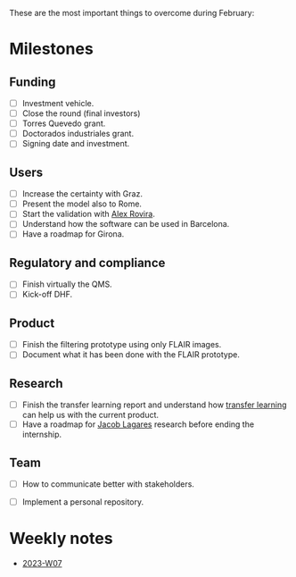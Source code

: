 These are the most important things to overcome during February:
# Milestones
## Funding
- [ ] Investment vehicle.
- [ ] Close the round (final investors)
- [ ] Torres Quevedo grant.
- [ ] Doctorados industriales grant.
- [ ] Signing date and investment. 

## Users
- [ ] Increase the certainty with Graz. 
- [ ] Present the model also to Rome. 
- [ ] Start the validation with [Alex Rovira](../_people/Alex%20Rovira.md). 
- [ ] Understand how the software can be used in Barcelona. 
- [ ] Have a roadmap for Girona. 

## Regulatory and compliance
- [ ] Finish virtually the QMS. 
- [ ] Kick-off DHF.

## Product
- [ ] Finish the filtering prototype using only FLAIR images.
- [ ] Document what it has been done with the FLAIR prototype.

## Research
- [ ] Finish the transfer learning report and understand how [transfer learning](../pages/transfer%20learning.md) can help us with the current product. 
- [ ] Have a roadmap for [Jacob Lagares](../_people/Jacob%20Lagares.md) research before ending the internship.

## Team 
- [ ] How to communicate better with stakeholders. 
- [ ] Implement a personal repository. 


# Weekly notes
- [2023-W07](2023-W07.md)
